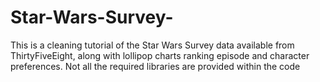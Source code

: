# Star-Wars-Survey-
This is a cleaning tutorial of the Star Wars Survey data available from ThirtyFiveEight, along with lollipop charts ranking episode and character preferences. Not all the required libraries are provided within the code
